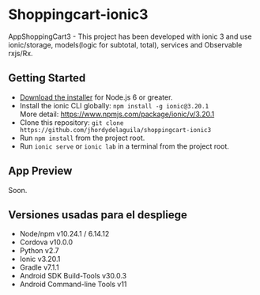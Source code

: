 # Shoppingcart-ionic3
AppShoppingCart3 - This project has been developed with ionic 3 and use ionic/storage, models(logic for subtotal, total), services and Observable rxjs/Rx. 

## Getting Started
* [Download the installer](https://nodejs.org/) for Node.js 6 or greater.
* Install the ionic CLI globally: `npm install -g ionic@3.20.1`  
More detail: https://www.npmjs.com/package/ionic/v/3.20.1
* Clone this repository: `git clone https://github.com/jhordydelaguila/shoppingcart-ionic3`
* Run `npm install` from the project root.
* Run `ionic serve` or `ionic lab` in a terminal from the project root.


## App Preview

Soon. 

## Versiones usadas para el despliege
* Node/npm v10.24.1 / 6.14.12
* Cordova v10.0.0
* Python v2.7
* Ionic v3.20.1
* Gradle v7.1.1
* Android SDK Build-Tools v30.0.3
* Android Command-line Tools v11 

